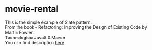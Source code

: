# movie-rental

This is the simple example of State pattern.
<br/>
From the book - Refactoring: Improving the Design of Existing Code by Martin Fowler. 
<br/>
Technologies: Java8 & Maven
<br/>
You can find description
<a href="https://medium.com/@jelena.t12/behavioral-design-pattern-state-pattern-example-in-java-bfbcd8b3e4ac?sk=9c1644c2395a6b9dbd692bd0be5ae070">
here
</a>





